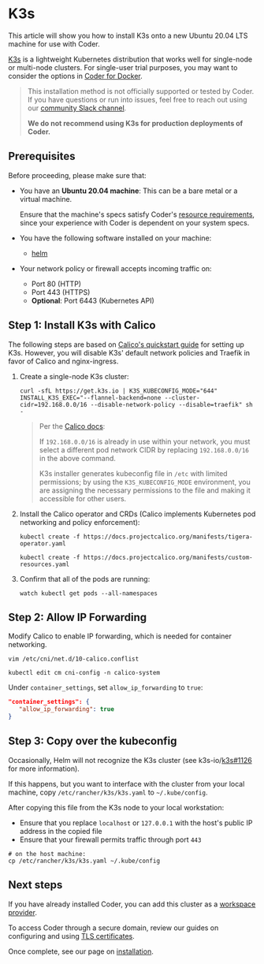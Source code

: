 # K3s

This article will show you how to install K3s onto a new Ubuntu 20.04 LTS
machine for use with Coder.

[K3s](https://k3s.io/) is a lightweight Kubernetes distribution that works well
for single-node or multi-node clusters. For single-user trial purposes, you may
want to consider the options in [Coder for Docker](../coder-for-docker/index.md).

> This installation method is not officially supported or tested by Coder. If
> you have questions or run into issues, feel free to reach out using our
> [community Slack channel](https://cdr.co/join-community).
>
> **We do not recommend using K3s for production deployments of Coder.**

## Prerequisites

Before proceeding, please make sure that:

- You have an **Ubuntu 20.04 machine**: This can be a bare metal or a virtual
  machine.

  Ensure that the machine's specs satisfy Coder's
  [resource requirements](../requirements.md), since your experience with Coder
  is dependent on your system specs.

- You have the following software installed on your machine:

  - [helm](https://helm.sh/docs/intro/install/)

- Your network policy or firewall accepts incoming traffic on:

  - Port 80 (HTTP)
  - Port 443 (HTTPS)
  - **Optional**: Port 6443 (Kubernetes API)

## Step 1: Install K3s with Calico

The following steps are based on
[Calico's quickstart guide](https://docs.projectcalico.org/getting-started/kubernetes/k3s/quickstart)
for setting up K3s. However, you will disable K3s' default network policies and
Traefik in favor of Calico and nginx-ingress.

1. Create a single-node K3s cluster:

   ```console
   curl -sfL https://get.k3s.io | K3S_KUBECONFIG_MODE="644" INSTALL_K3S_EXEC="--flannel-backend=none --cluster-cidr=192.168.0.0/16 --disable-network-policy --disable=traefik" sh -
   ```

   > Per the
   > [Calico docs](https://docs.projectcalico.org/getting-started/kubernetes/k3s/quickstart):
   >
   > If `192.168.0.0/16` is already in use within your network, you must select
   > a different pod network CIDR by replacing `192.168.0.0/16` in the above
   > command.
   >
   > K3s installer generates kubeconfig file in `/etc` with limited permissions;
   > by using the `K3S_KUBECONFIG_MODE` environment, you are assigning the
   > necessary permissions to the file and making it accessible for other users.

1. Install the Calico operator and CRDs (Calico implements Kubernetes pod
   networking and policy enforcement):

   ```console
   kubectl create -f https://docs.projectcalico.org/manifests/tigera-operator.yaml

   kubectl create -f https://docs.projectcalico.org/manifests/custom-resources.yaml
   ```

1. Confirm that all of the pods are running:

   ```console
   watch kubectl get pods --all-namespaces
   ```

## Step 2: Allow IP Forwarding

Modify Calico to enable IP forwarding, which is needed for container networking.

```console
vim /etc/cni/net.d/10-calico.conflist

kubectl edit cm cni-config -n calico-system
```

Under `container_settings`, set `allow_ip_forwarding` to `true`:

```json
"container_settings": {
   "allow_ip_forwarding": true
}
```

## Step 3: Copy over the kubeconfig

Occasionally, Helm will not recognize the K3s cluster (see
k3s-io/[k3s#1126](https://github.com/k3s-io/k3s/issues/1126) for more
information).

If this happens, but you want to interface with the cluster from your local
machine, copy `/etc/rancher/k3s/k3s.yaml` to `~/.kube/config`.

After copying this file from the K3s node to your local workstation:

- Ensure that you replace `localhost` or `127.0.0.1` with the host's public IP
  address in the copied file
- Ensure that your firewall permits traffic through port `443`

```console
# on the host machine:
cp /etc/rancher/k3s/k3s.yaml ~/.kube/config
```

## Next steps

If you have already installed Coder, you can add this cluster as a [workspace
provider](../../admin/workspace-providers/deployment/index.md).

To access Coder through a secure domain, review our guides on configuring and
using [TLS certificates](../../guides/tls-certificates/index.md).

Once complete, see our page on [installation](../installation.md).
